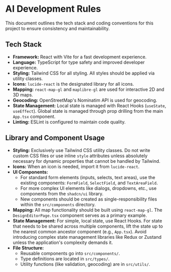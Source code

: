 # AI Development Rules

This document outlines the tech stack and coding conventions for this project to ensure consistency and maintainability.

## Tech Stack

*   **Framework:** React with Vite for a fast development experience.
*   **Language:** TypeScript for type safety and improved developer experience.
*   **Styling:** Tailwind CSS for all styling. All styles should be applied via utility classes.
*   **Icons:** `lucide-react` is the designated library for all icons.
*   **Mapping:** `react-map-gl` and `maplibre-gl` are used for interactive 2D and 3D maps.
*   **Geocoding:** OpenStreetMap's Nominatim API is used for geocoding.
*   **State Management:** Local state is managed with React Hooks (`useState`, `useEffect`). Global state is managed through prop drilling from the main `App.tsx` component.
*   **Linting:** ESLint is configured to maintain code quality.

## Library and Component Usage

*   **Styling:** Exclusively use Tailwind CSS utility classes. Do not write custom CSS files or use inline `style` attributes unless absolutely necessary for dynamic properties that cannot be handled by Tailwind.
*   **Icons:** When an icon is needed, import it from `lucide-react`.
*   **UI Components:**
    *   For standard form elements (inputs, selects, text areas), use the existing components: `FormField`, `SelectField`, and `TextAreaField`.
    *   For more complex UI elements like dialogs, dropdowns, etc., use components from the `shadcn/ui` library.
    *   New components should be created as single-responsibility files within the `src/components` directory.
*   **Mapping:** All map functionality should be built using `react-map-gl`. The `DesignEditorPage.tsx` component serves as a primary example.
*   **State Management:** For simple, local state, use React Hooks. For state that needs to be shared across multiple components, lift the state up to the nearest common ancestor component (e.g., `App.tsx`). Avoid introducing complex state management libraries like Redux or Zustand unless the application's complexity demands it.
*   **File Structure:**
    *   Reusable components go into `src/components/`.
    *   Type definitions are located in `src/types/`.
    *   Utility functions (like validation, geocoding) are in `src/utils/`.